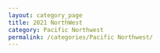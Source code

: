 ```yaml
---
layout: category_page
title: 2021 NorthWest 
category: Pacific Northwest
permalink: /categories/Pacific Northwest/
---
```


